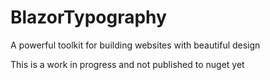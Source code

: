 # BlazorTypography
A powerful toolkit for building websites with beautiful design

This is a work in progress and not published to nuget yet
